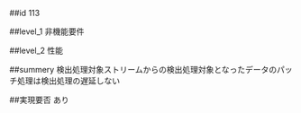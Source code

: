 ##id
113

##level_1
非機能要件

##level_2
性能

##summery
検出処理対象ストリームからの検出処理対象となったデータのパッチ処理は検出処理の遅延しない

##実現要否
あり

